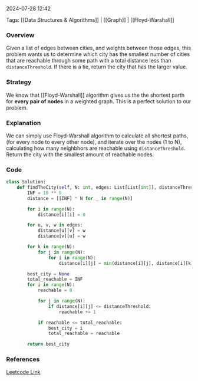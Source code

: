 2024-07-28 12:42

Tags: [[Data Structures & Algorithms]] | [[Graph]] | [[Floyd-Warshall]]


### Overview
Given a list of edges between cities, and weights between those edges, this problem wants us to determine which city has the smallest number of cities that are reachable through some path with a total distance less than `distanceThreshold`. If there is a tie, return the city that has the larger value.

### Strategy
We know that [[Floyd-Warshall]] algorithm gives us the the shortest parth for **every pair of nodes** in a weighted graph. This is a perfect solution to our problem.

### Explanation
We can simply use Floyd-Warshall algorithm to calculate all shortest paths, (for every node to every other node), and iterate over the nodes (1 to N), calculating how many neighbhors are reachable using `distanceThreshold`. Return the city with the smallest amount of reachable nodes. 


### Code
```python
class Solution:
    def findTheCity(self, N: int, edges: List[List[int]], distanceThreshold: int) -> int:
        INF = 10 ** 9
        distance = [[INF] * N for _ in range(N)]

        for i in range(N):
            distance[i][i] = 0

        for u, v, w in edges:
            distance[u][v] = w
            distance[v][u] = w

        for k in range(N):
            for j in range(N):
                for i in range(N):
                    distance[i][j] = min(distance[i][j], distance[i][k] + distance[k][j])

        best_city = None
        total_reachable = INF
        for i in range(N):
            reachable = 0

            for j in range(N):
                if distance[i][j] <= distanceThreshold:
                    reachable += 1

            if reachable <= total_reachable:
                best_city = i
                total_reachable = reachable

        return best_city
```

### References
[Leetcode Link](https://leetcode.com/problems/find-the-city-with-the-smallest-number-of-neighbors-at-a-threshold-distance/?envType=daily-question&envId=2024-07-26)

